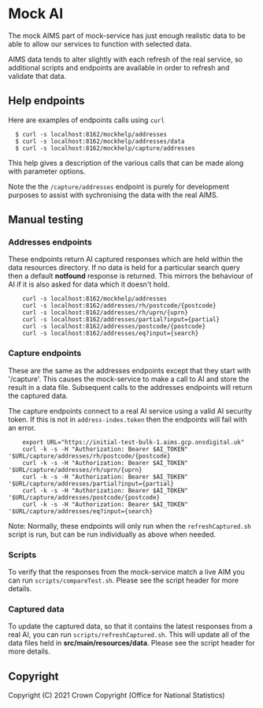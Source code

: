 # Mock AI

The mock AIMS part of mock-service has just enough realistic data to be able to allow our
services to function with selected data.

AIMS data tends to alter slightly with each refresh of the real service, so additional
scripts and endpoints are available in order to refresh and validate that data.

## Help endpoints

Here are examples of endpoints calls using `curl`

```
  $ curl -s localhost:8162/mockhelp/addresses
  $ curl -s localhost:8162/mockhelp/addresses/data
  $ curl -s localhost:8162/mockhelp/capture/addresses
```

This help gives a description of the various calls that can be made along with parameter options.

Note the the `/capture/addresses` endpoint is purely for development purposes to assist
with sychronising the data with the real AIMS.


## Manual testing

### Addresses endpoints

These endpoints return AI captured responses which are held within the data resources directory.
If no data is held for a particular search query then a default **notfound** response is returned.
This mirrors the behaviour of AI if it is also asked for data which it doesn't hold.

```
    curl -s localhost:8162/mockhelp/addresses
    curl -s localhost:8162/addresses/rh/postcode/{postcode}
    curl -s localhost:8162/addresses/rh/uprn/{uprn}
    curl -s localhost:8162/addresses/partial?input={partial}
    curl -s localhost:8162/addresses/postcode/{postcode}
    curl -s localhost:8162/addresses/eq?input={search}
```

### Capture endpoints

These are the same as the addresses endpoints except that they start with '/capture'.
This causes the mock-service to make a call to AI and store the result in a data file.
Subsequent calls to the addresses endpoints will return the captured data.

The capture endpoints connect to a real AI service using a valid AI security token.
If this is not in `address-index.token` then the endpoints will fail with an error.

```
    export URL="https://initial-test-bulk-1.aims.gcp.onsdigital.uk"
    curl -k -s -H "Authorization: Bearer $AI_TOKEN" '$URL/capture/addresses/rh/postcode/{postcode}
    curl -k -s -H "Authorization: Bearer $AI_TOKEN" '$URL/capture/addresses/rh/uprn/{uprn}
    curl -k -s -H "Authorization: Bearer $AI_TOKEN" '$URL/capture/addresses/partial?input={partial}
    curl -k -s -H "Authorization: Bearer $AI_TOKEN" '$URL/capture/addresses/postcode/{postcode}
    curl -k -s -H "Authorization: Bearer $AI_TOKEN" '$URL/capture/addresses/eq?input={search}
```

Note: Normally, these endpoints will only run when the `refreshCaptured.sh` script is run,
but can be run individually as above when needed.

### Scripts

To verify that the responses from the mock-service match a live AIM you can run
`scripts/compareTest.sh`. Please see the script header for more details.

### Captured data

To update the captured data, so that it contains the latest responses from a real AI,
you can run `scripts/refreshCaptured.sh`.
This will update all of the data files held in **src/main/resources/data**.
Please see the script header for more details.


## Copyright
Copyright (C) 2021 Crown Copyright (Office for National Statistics)
